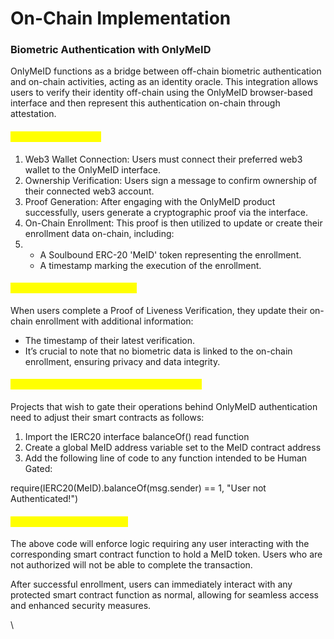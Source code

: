 # On-Chain Implementation

### **Biometric Authentication with OnlyMeID**

OnlyMeID functions as a bridge between off-chain biometric authentication and on-chain activities, acting as an identity oracle. This integration allows users to verify their identity off-chain using the OnlyMeID browser-based interface and then represent this authentication on-chain through attestation.

#### <mark style="color:yellow;">**User Interaction Flow**</mark>

1. Web3 Wallet Connection: Users must connect their preferred web3 wallet to the OnlyMeID interface.
2. Ownership Verification: Users sign a message to confirm ownership of their connected web3 account.
3. Proof Generation: After engaging with the OnlyMeID product successfully, users generate a cryptographic proof via the interface.
4. On-Chain Enrollment: This proof is then utilized to update or create their enrollment data on-chain, including:
5.
   * A Soulbound ERC-20 'MeID' token representing the enrollment.
   * A timestamp marking the execution of the enrollment.

#### <mark style="color:yellow;">**Proof of Liveness Verification**</mark>

When users complete a Proof of Liveness Verification, they update their on-chain enrollment with additional information:

* The timestamp of their latest verification.
* It’s crucial to note that no biometric data is linked to the on-chain enrollment, ensuring privacy and data integrity.

#### <mark style="color:yellow;">**Smart Contract Integration for Human Gating**</mark>

Projects that wish to gate their operations behind OnlyMeID authentication need to adjust their smart contracts as follows:

1. Import the IERC20 interface balanceOf() read function
2. Create a global MeID address variable set to the MeID contract address
3. Add the following line of code to any function intended to be Human Gated:

require(IERC20(MeID).balanceOf(msg.sender) == 1, "User not Authenticated!")

#### <mark style="color:yellow;">**Post-Enrollment Interaction**</mark>

The above code will enforce logic requiring any user interacting with the corresponding smart contract function to hold a MeID token. Users who are not authorized will not be able to complete the transaction.

After successful enrollment, users can immediately interact with any protected smart contract function as normal, allowing for seamless access and enhanced security measures.

\
